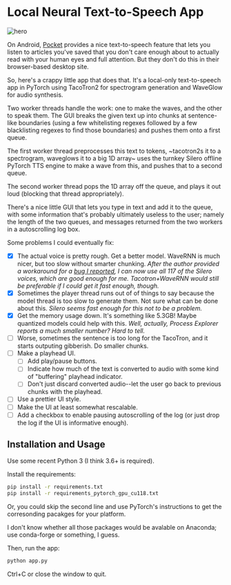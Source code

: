 # Local Neural Text-to-Speech App

![hero](local_tts.png)

On Android, [Pocket](http://getpocket.com) provides a nice text-to-speech feature that lets you listen to articles you've saved that you don't care enough about to actually read with your human eyes and full attention. But they don't do this in their browser-based desktop site.

So, here's a crappy little app that does that. It's a local-only text-to-speech app in PyTorch using TacoTron2 for spectrogram generation and WaveGlow for audio synthesis.

Two worker threads handle the work: one to make the waves, and the other to speak them. The GUI breaks the given text up into chunks at sentence-like boundaries (using a few whitelisting regexes followed by a few blacklisting regexes to find those boundaries) and pushes them onto a first queue.

The first worker thread preprocesses this text to tokens, ~tacotron2s it to a spectrogram, waveglows it to a big 1D array~ uses the turnkey Silero offline PyTorch TTS engine to make a wave from this, and pushes that to a second queue.

The second worker thread pops the 1D array off the queue, and plays it out loud (blocking that thread appropriately).

There's a nice little GUI that lets you type in text and add it to the queue,
with some information that's probably ultimately useless to the user; namely the length of the two queues, and messages returned from the two workers in a autoscrolling log box.

Some problems I could eventually fix:

- [x] The actual voice is pretty rough. Get a better model. WaveRNN is much nicer, but too slow without smarter chunking. *After the author provided a workaround for a [bug I reported](https://github.com/snakers4/silero-models/discussions/245), I can now use all 117 of the Silero voices, which are good enough for me. Tacotron+WaveRNN would still be preferable if I could get it fast enough, though.*
- [x] Sometimes the player thread runs out of of things to say because the model thread is too slow to generate them. Not sure what can be done about this. *Silero seems fast enough for this not to be a problem.*
- [x] Get the memory usage down. It's something like 5.3GB! Maybe quantized models could help with this. *Well, actually, Process Explorer reports a much smaller number? Hard to tell.*
- [ ] Worse, sometimes the sentence is too long for the TacoTron, and it starts outputing gibberish. Do smaller chunks.
- [ ] Make a playhead UI.
    - [ ] Add play/pause buttons.
    - [ ] Indicate how much of the text is converted to audio with some kind of "buffering" playhead indicator.
    - [ ] Don't just discard converted audio--let the user go back to previous chunks with the playhead.
- [ ] Use a prettier UI style.
- [ ] Make the UI at least somewhat rescalable.
- [ ] Add a checkbox to enable pausing autoscrolling of the log (or just drop the log if the UI is informative enough).

## Installation and Usage

Use some recent Python 3 (I think 3.6+ is required).

Install the requirements:

```bash
pip install -r requirements.txt
pip install -r requirements_pytorch_gpu_cu118.txt
```

Or, you could skip the second line and use PyTorch's instructions to get the corresonding pacakges for your platform.

I don't know whether all those packages would be avalable on Anaconda; use conda-forge or something, I guess.

Then, run the app:

```bash
python app.py
```

Ctrl+C or close the window to quit. 
